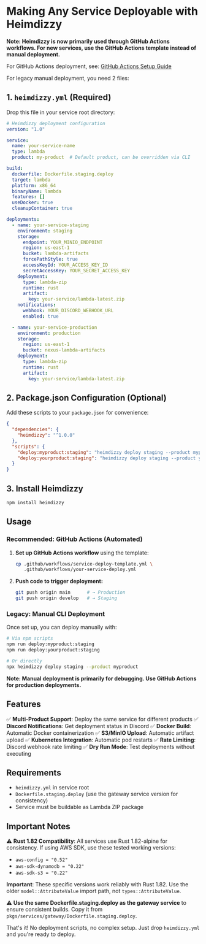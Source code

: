 # Making Any Service Deployable with Heimdizzy

**Note: Heimdizzy is now primarily used through GitHub Actions workflows. For new services, use the GitHub Actions template instead of manual deployment.**

For GitHub Actions deployment, see: [GitHub Actions Setup Guide](../../../.github/README.md)

For legacy manual deployment, you need 2 files:

## 1. `heimdizzy.yml` (Required)

Drop this file in your service root directory:

```yaml
# Heimdizzy deployment configuration
version: "1.0"

service:
  name: your-service-name
  type: lambda
  product: my-product  # Default product, can be overridden via CLI

build:
  dockerfile: Dockerfile.staging.deploy
  target: lambda
  platform: x86_64
  binaryName: lambda
  features: []
  useDocker: true
  cleanupContainer: true

deployments:
  - name: your-service-staging
    environment: staging
    storage:
      endpoint: YOUR_MINIO_ENDPOINT
      region: us-east-1
      bucket: lambda-artifacts
      forcePathStyle: true
      accessKeyId: YOUR_ACCESS_KEY_ID
      secretAccessKey: YOUR_SECRET_ACCESS_KEY
    deployment:
      type: lambda-zip
      runtime: rust
      artifact:
        key: your-service/lambda-latest.zip
    notifications:
      webhook: YOUR_DISCORD_WEBHOOK_URL
      enabled: true

  - name: your-service-production
    environment: production
    storage:
      region: us-east-1
      bucket: nexus-lambda-artifacts
    deployment:
      type: lambda-zip
      runtime: rust
      artifact:
        key: your-service/lambda-latest.zip
```

## 2. Package.json Configuration (Optional)

Add these scripts to your `package.json` for convenience:

```json
{
  "dependencies": {
    "heimdizzy": "^1.0.0"
  },
  "scripts": {
    "deploy:myproduct:staging": "heimdizzy deploy staging --product myproduct",
    "deploy:yourproduct:staging": "heimdizzy deploy staging --product yourproduct"
  }
}
```

## 3. Install Heimdizzy

```bash
npm install heimdizzy
```

## Usage

### Recommended: GitHub Actions (Automated)

1. **Set up GitHub Actions workflow** using the template:
   ```bash
   cp .github/workflows/service-deploy-template.yml \
      .github/workflows/your-service-deploy.yml
   ```

2. **Push code to trigger deployment:**
   ```bash
   git push origin main      # → Production
   git push origin develop   # → Staging
   ```

### Legacy: Manual CLI Deployment

Once set up, you can deploy manually with:

```bash
# Via npm scripts
npm run deploy:myproduct:staging
npm run deploy:yourproduct:staging

# Or directly 
npx heimdizzy deploy staging --product myproduct
```

**Note: Manual deployment is primarily for debugging. Use GitHub Actions for production deployments.**

## Features

✅ **Multi-Product Support**: Deploy the same service for different products
✅ **Discord Notifications**: Get deployment status in Discord
✅ **Docker Build**: Automatic Docker containerization
✅ **S3/MinIO Upload**: Automatic artifact upload
✅ **Kubernetes Integration**: Automatic pod restarts
✅ **Rate Limiting**: Discord webhook rate limiting
✅ **Dry Run Mode**: Test deployments without executing

## Requirements

- `heimdizzy.yml` in service root
- `Dockerfile.staging.deploy` (use the gateway service version for consistency)
- Service must be buildable as Lambda ZIP package

## Important Notes

⚠️ **Rust 1.82 Compatibility**: All services use Rust 1.82-alpine for consistency. If using AWS SDK, use these tested working versions:
- `aws-config = "0.52"`
- `aws-sdk-dynamodb = "0.22"`
- `aws-sdk-s3 = "0.22"`

**Important**: These specific versions work reliably with Rust 1.82. Use the older `model::AttributeValue` import path, not `types::AttributeValue`.

⚠️ **Use the same Dockerfile.staging.deploy as the gateway service** to ensure consistent builds. Copy it from `pkgs/services/gateway/Dockerfile.staging.deploy`.

That's it! No deployment scripts, no complex setup. Just drop `heimdizzy.yml` and you're ready to deploy.